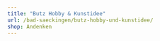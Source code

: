```yaml
---
title: "Butz Hobby & Kunstidee"
url: /bad-saeckingen/butz-hobby-und-kunstidee/
shop: Andenken
---
```

